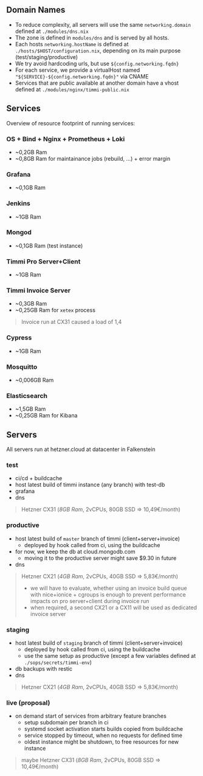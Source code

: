 ## Domain Names

* To reduce complexity, all servers will use the same `networking.domain` defined at `./modules/dns.nix`
 * The zone is defined in `modules/dns` and is served by all hosts.
* Each hosts `networking.hostName` is defined at `./hosts/$HOST/configuration.nix`, depending on its main purpose (test/staging/productive)
* We try avoid hardcoding urls, but use `${config.networking.fqdn}`
 * For each service, we provide a virtualHost named `"${SERVICE}-${config.networking.fqdn}"` via CNAME
 * Services that are public available at another domain have a vhost defined at `./modules/nginx/timmi-public.nix`


## Services

Overview of resource footprint of running services:

### OS + Bind + Nginx + Prometheus + Loki

* ~0,2GB Ram
* ~0,8GB Ram for maintainance jobs (rebuild, …) + error margin

### Grafana

* ~0,1GB Ram

### Jenkins

* ~1GB Ram

### Mongod

* ~0,1GB Ram (test instance)

### Timmi Pro Server+Client

* ~1GB Ram

### Timmi Invoice Server

* ~0,3GB Ram
* ~0,25GB Ram for `xetex` process

> Invoice run at CX31 caused a load of 1,4

### Cypress

* ~1GB Ram

### Mosquitto

* ~0,006GB Ram

### Elasticsearch

* ~1,5GB Ram
* ~0,25GB Ram for Kibana


## Servers

All servers run at hetzner.cloud at datacenter in Falkenstein

### test

* ci/cd + buildcache
* host latest build of timmi instance (any branch) with test-db
* grafana
* dns

> Hetzner CX31 (*8GB Ram*, 2vCPUs, 80GB SSD => 10,49€/month)

### productive

* host latest build of `master` branch of timmi (client+server+invoice)
  * deployed by hook called from ci, using the buildcache
* for now, we keep the db at cloud.mongodb.com
  * moving it to the productive server might save $9.30 in future
* dns

> Hetzner CX21 (*4GB Ram*, 2vCPUs, 40GB SSD => 5,83€/month)
>  * we will have to evaluate, whether using an invoice build queue with nice+ionice + cgroups is enough to prevent performance impacts on pro server+client during invoice run
>  * when required, a second CX21 or a CX11 will be used as dedicated invoice server

### staging

* host latest build of `staging` branch of timmi (client+server+invoice)
  * deployed by hook called from ci, using the buildcache
  * use the same setup as productive (except a few variables defined at `./sops/secrets/timmi-env`)
* db backups with restic
* dns

> Hetzner CX21 (*4GB Ram*, 2vCPUs, 40GB SSD => 5,83€/month)

### live (proposal)

* on demand start of services from arbitrary feature branches
  * setup subdomain per branch in ci
  * systemd socket activation starts builds copied from buildcache
  * service stopped by timeout, when no requests for defined time
  * oldest instance might be shutdown, to free resources for new instance

> maybe Hetzner CX31 (*8GB Ram*, 2vCPUs, 80GB SSD => 10,49€/month)
